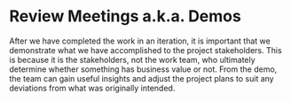 # Review Meetings a.k.a. Demos
After we have completed the work in an iteration, it is important that we demonstrate what we have accomplished to the project stakeholders. This is because it is the stakeholders, not the work team, who ultimately determine whether something has business value or not. From the demo, the team can gain useful insights and adjust the project plans to suit any deviations from what was originally intended.


